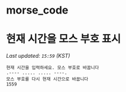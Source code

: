 # morse_code
# 현재 시간을 모스 부호 표시
<!-- MORSE_TIME_START -->
_Last updated: `15:59` (KST)_

```
현재 시간을 입력하세요. 모스 부호로 바꿉니다
.---- ..... ..... ----.
모스 부호를 다시 현재 시간으로 바꿉니다
1559
```
<!-- MORSE_TIME_END -->
